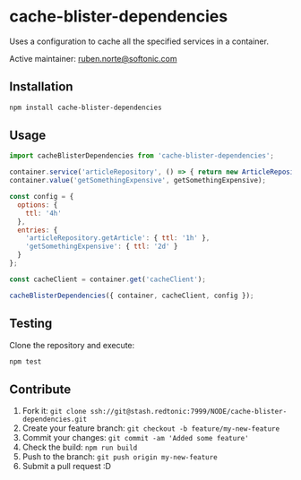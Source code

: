 # cache-blister-dependencies

Uses a configuration to cache all the specified services in a container.

Active maintainer: [ruben.norte@softonic.com](mailto:ruben.norte@softonic.com?subject=cache-blister-dependencies)

## Installation

```bash
npm install cache-blister-dependencies
```

## Usage

```javascript
import cacheBlisterDependencies from 'cache-blister-dependencies';

container.service('articleRepository', () => { return new ArticleRepository(); });
container.value('getSomethingExpensive', getSomethingExpensive);

const config = {
  options: {
    ttl: '4h'
  },
  entries: {
    'articleRepository.getArticle': { ttl: '1h' },
    'getSomethingExpensive': { ttl: '2d' }
  }
};

const cacheClient = container.get('cacheClient');

cacheBlisterDependencies({ container, cacheClient, config });
```

## Testing

Clone the repository and execute:

```bash
npm test
```

## Contribute

1. Fork it: `git clone ssh://git@stash.redtonic:7999/NODE/cache-blister-dependencies.git`
2. Create your feature branch: `git checkout -b feature/my-new-feature`
3. Commit your changes: `git commit -am 'Added some feature'`
4. Check the build: `npm run build`
4. Push to the branch: `git push origin my-new-feature`
5. Submit a pull request :D
